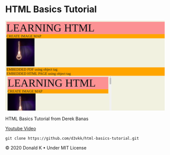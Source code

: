 # HTML Basics Tutorial

![Website Screenshot](https://github.com/d3vkk/html-basics-tutorial/blob/master/screenshot.png)

HTML Basics Tutorial from Derek Banas

[Youtube Video](https://www.youtube.com/watch?v=kDyJN7qQETA)

```
git clone https://github.com/d3vkk/html-basics-tutorial.git
```

© 2020 Donald K • Under MIT License
